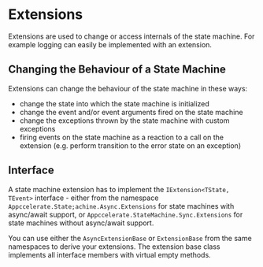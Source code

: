 # Extensions
Extensions are used to change or access internals of the state machine. For example logging can easily be implemented with an extension.

## Changing the Behaviour of a State Machine
Extensions can change the behaviour of the state machine in these ways:

- change the state into which the state machine is initialized
- change the event and/or event arguments fired on the state machine
- change the exceptions thrown by the state machine with custom exceptions
- firing events on the state machine as a reaction to a call on the extension (e.g. perform transition to the error state on an exception)

## Interface
A state machine extension has to implement the `IExtension<TState, TEvent>` interface - either from the namespace `Appccelerate.State;achine.Async.Extensions` for state machines with async/await support, or `Appccelerate.StateMachine.Sync.Extensions` for state machines without async/await support.

You can use either the `AsyncExtensionBase` or `ExtensionBase` from the same namespaces to derive your extensions. The extension base class implements all interface members with virtual empty methods.